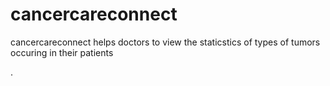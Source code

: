 # cancercareconnect
cancercareconnect helps doctors to view the staticstics of types of tumors occuring in their patients

.
